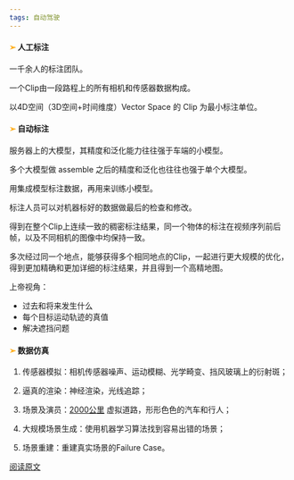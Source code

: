 ```yaml
---
tags: 自动驾驶
---
```


#### <font color="orange">➢</font> 人工标注

一千余人的标注团队。

一个Clip由一段路程上的所有相机和传感器数据构成。

以4D空间（3D空间+时间维度）Vector Space 的 Clip 为最小标注单位。

#### <font color="orange">➢</font> 自动标注

服务器上的大模型，其精度和泛化能力往往强于车端的小模型。

多个大模型做 assemble 之后的精度和泛化也往往也强于单个大模型。

用集成模型标注数据，再用来训练小模型。

标注人员可以对机器标好的数据做最后的检查和修改。

得到在整个Clip上连续一致的稠密标注结果，同一个物体的标注在视频序列前后帧，以及不同相机的图像中均保持一致。

多次经过同一个地点，能够获得多个相同地点的Clip，一起进行更大规模的优化，得到更加精确和更加详细的标注结果，并且得到一个高精地图。

上帝视角：

* 过去和将来发生什么
* 每个目标运动轨迹的真值
* 解决遮挡问题


#### <font color="orange">➢</font> 数据仿真

1) 传感器模拟：相机传感器噪声、运动模糊、光学畸变、挡风玻璃上的衍射斑；

2) 逼真的渲染：神经渲染，光线追踪；

3) 场景及演员：<u>2000公里</u> 虚拟道路，形形色色的汽车和行人；

4) 大规模场景生成：使用机器学习算法找到容易出错的场景；

5) 场景重建：重建真实场景的Failure Case。



[阅读原文](https://mp.weixin.qq.com/s/60uAYOQ1f0Sq3XtVWsR3Pw)